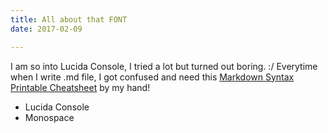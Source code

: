 ```yaml
---
title: All about that FONT
date: 2017-02-09

---
```


I am so into Lucida Console, I tried a lot but turned out boring. :/
Everytime when I write .md file, I got confused and need this [Markdown Syntax Printable Cheatsheet](http://packetlife.net/media/library/16/Markdown.pdf/) by my hand!

* Lucida Console
* Monospace

